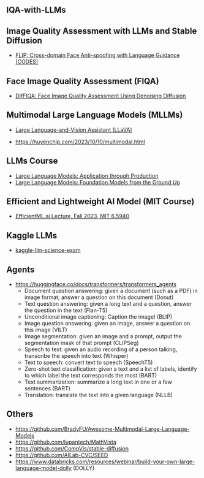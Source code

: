 ## IQA-with-LLMs

## Image Quality Assessment with LLMs and Stable Diffusion

- [FLIP: Cross-domain Face Anti-spoofing with Language Guidance](https://openaccess.thecvf.com/content/ICCV2023/papers/Srivatsan_FLIP_Cross-domain_Face_Anti-spoofing_with_Language_Guidance_ICCV_2023_paper.pdf) [[CODES]](https://github.com/koushiksrivats/FLIP)

## Face Image Quality Assessment (FIQA)

- [DifFIQA: Face Image Quality Assessment Using Denoising Diffusion](https://arxiv.org/pdf/2305.05768.pdf)

## Multimodal Large Language Models (MLLMs)

- [Large Language-and-Vision Assistant (LLaVA)](https://github.com/haotian-liu/LLaVA)

- https://huyenchip.com/2023/10/10/multimodal.html

## LLMs Course

- [Large Language Models: Application through Production](https://learning.edx.org/course/course-v1:Databricks+LLM101x+2T2023/home)
- [Large Language Models: Foundation Models from the Ground Up](https://learning.edx.org/course/course-v1:Databricks+LLM102x+2T2023/home)

## Efficient and Lightweight AI Model (MIT Course)

- [EfficientML.ai Lecture, Fall 2023, MIT 6.5940](https://www.youtube.com/playlist?list=PL80kAHvQbh-pT4lCkDT53zT8DKmhE0idB)

## Kaggle LLMs

- [kaggle-llm-science-exam](https://www.kaggle.com/competitions/kaggle-llm-science-exam/data?select=train.csv)

## Agents

- https://huggingface.co/docs/transformers/transformers_agents
  - Document question answering: given a document (such as a PDF) in image format, answer a question on this document (Donut)
  - Text question answering: given a long text and a question, answer the question in the text (Flan-T5)
  - Unconditional image captioning: Caption the image! (BLIP)
  - Image question answering: given an image, answer a question on this image (VILT)
  - Image segmentation: given an image and a prompt, output the segmentation mask of that prompt (CLIPSeg)
  - Speech to text: given an audio recording of a person talking, transcribe the speech into text (Whisper)
  - Text to speech: convert text to speech (SpeechT5)
  - Zero-shot text classification: given a text and a list of labels, identify to which label the text corresponds the most (BART)
  - Text summarization: summarize a long text in one or a few sentences (BART)
  - Translation: translate the text into a given language (NLLB)
 
## Others

- https://github.com/BradyFU/Awesome-Multimodal-Large-Language-Models
- https://github.com/lupantech/MathVista
- https://github.com/CompVis/stable-diffusion
- https://github.com/AILab-CVC/SEED
- https://www.databricks.com/resources/webinar/build-your-own-large-language-model-dolly (DOLLY)


